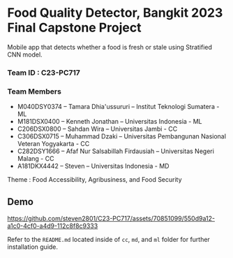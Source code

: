 # Food Quality Detector, Bangkit 2023 Final Capstone Project

Mobile app that detects whether a food is fresh or stale using Stratified CNN model.

### Team ID : C23-PC717

### Team Members

- M040DSY0374 – Tamara Dhia'ussururi – Institut Teknologi Sumatera - ML
- M181DSX0400 – Kenneth Jonathan – Universitas Indonesia - ML
- C206DSX0800 – Sahdan Wira – Universitas Jambi - CC
- C306DSX0715 – Muhammad Dzaki – Universitas Pembangunan Nasional Veteran Yogyakarta - CC
- C282DSY1666 – Afaf Nur Salsabillah Firdausiah – Universitas Negeri Malang - CC
- A181DKX4442 – Steven – Universitas Indonesia - MD

Theme : Food Accessibility, Agribusiness, and Food Security

## Demo

https://github.com/steven2801/C23-PC717/assets/70851099/550d9a12-a1c0-4cf0-a4d9-112c8f8c9333

Refer to the `README.md` located inside of `cc`, `md`, and `ml` folder for further installation guide.
